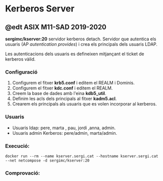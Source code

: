 # Kerberos Server
## @edt ASIX M11-SAD 2019-2020

**sergimc/kserver:20** servidor kerberos detach. Servidor que autentica els usuaris (AP *autentication provides*) i crea
els principals dels usuaris LDAP.

Les autenticacions dels usuaris es defineixen mitjançant el ticket de kerberos vàlid.

### Configuració

1. Configurem el fitxer **krb5.conf** i editem el REALM i Dominis.
2. Configurem el fitxer **kdc.conf** i editem el REALM.
3. Creem la base de dades amb l'eina **kdb5_util**.
4. Definim les acls dels principals al fitxer **kadm5.acl**.
5. Crearem els principals als usuaris que es volen incorporar al kerberos.


### Usuaris 

* Usuaris ldap: pere, marta , pau, jordi ,anna, admin.
* Usuaris admin Kerberos: pere/admin, marta/admin.


### Execució:

```
docker run --rm --name kserver.sergi.cat --hostname kserver.sergi.cat --net netcompose -d sergimc/kserver:20
```
### Comprovació:


